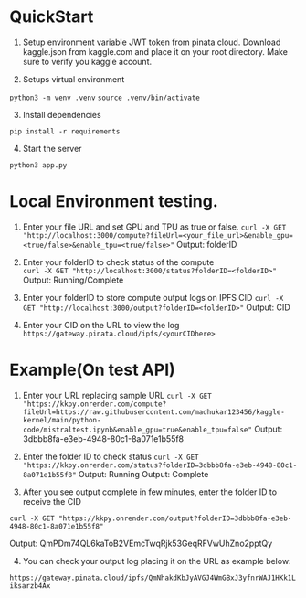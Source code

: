 # QuickStart

1. Setup environment variable JWT token from pinata cloud. Download kaggle.json from kaggle.com and place it on your root directory. Make sure to verify you kaggle account.

2. Setups virtual environment

`
python3 -m venv .venv
`
`
source .venv/bin/activate
`

3. Install dependencies

`
pip install -r requirements
`

4. Start the server

`
python3 app.py
`

# Local Environment testing.

1. Enter your file URL and set GPU and TPU as true or false.
`
curl -X GET "http://localhost:3000/compute?fileUrl=<your_file_url>&enable_gpu=<true/false>&enable_tpu=<true/false>"
`
Output: folderID

2. Enter your folderID to check status of the compute   
`
curl -X GET "http://localhost:3000/status?folderID=<folderID>"
`
Output: Running/Complete

3. Enter your folderID to store compute output logs on IPFS CID
`
curl -X GET "http://localhost:3000/output?folderID=<folderID>"
`
Output: CID

4. Enter your CID on the URL to view the log
`
https://gateway.pinata.cloud/ipfs/<yourCIDhere>
`

# Example(On test API)

1. Enter your URL replacing sample URL
`
curl -X GET "https://kkpy.onrender.com/compute?fileUrl=https://raw.githubusercontent.com/madhukar123456/kaggle-kernel/main/python-code/mistraltest.ipynb&enable_gpu=true&enable_tpu=false"
`
Output: 
3dbbb8fa-e3eb-4948-80c1-8a071e1b55f8

2. Enter the folder ID to check status
`
curl -X GET "https://kkpy.onrender.com/status?folderID=3dbbb8fa-e3eb-4948-80c1-8a071e1b55f8"
`
Output:
Running
Output:
Complete

3. After you see output complete in few minutes, enter the folder ID to receive the CID

`
curl -X GET "https://kkpy.onrender.com/output?folderID=3dbbb8fa-e3eb-4948-80c1-8a071e1b55f8"
`

Output:
QmPDm74QL6kaToB2VEmcTwqRjk53GeqRFVwUhZno2pptQy

4. You can check your output log placing it on the URL as example below: 

`
https://gateway.pinata.cloud/ipfs/QmNhakdKbJyAVGJ4WmGBxJ3yfnrWAJ1HKk1Liksarzb4Ax
`